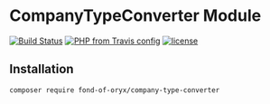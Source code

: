 # CompanyTypeConverter Module
[![Build Status](https://travis-ci.org/fond-of/spryker-company-type-converter.svg?branch=master)](https://travis-ci.org/fond-of/spryker-company-type-converter)
[![PHP from Travis config](https://img.shields.io/travis/php-v/fond-of/spryker-company-type-converter.svg)](https://php.net/)
[![license](https://img.shields.io/github/license/fond-of/spryker-company-type-converter.svg)](https://packagist.org/packages/fond-of-oryx/company-type-converter)

## Installation

```
composer require fond-of-oryx/company-type-converter
```

